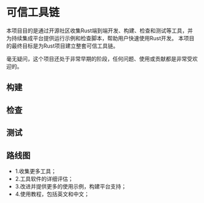 # 可信工具链
本项目目的是通过开源社区收集Rust端到端开发、构建、检查和测试等工具，并为持续集成平台提供运行示例和检查脚本，帮助用户快速使用Rust开发。
本项目的最终目标是为Rust项目建立整套可信工具链。

毫无疑问，这个项目还处于非常早期的阶段，任何问题、使用或贡献都是非常受欢迎的。

## 构建

## 检查

## 测试

## 路线图
- 1.收集更多工具；
- 2.工具软件的详细评估；
- 3.改进并提供更多的使用示例，构建平台支持；
- 4.使用教程，包括英文和中文；
